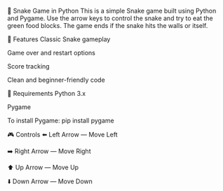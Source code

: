 🐍 Snake Game in Python
This is a simple Snake game built using Python and Pygame. Use the arrow keys to control the snake and try to eat the green food blocks. The game ends if the snake hits the walls or itself.

🚀 Features
Classic Snake gameplay

Game over and restart options

Score tracking

Clean and beginner-friendly code

🧰 Requirements
Python 3.x

Pygame

To install Pygame:
                  pip install pygame

 

🎮 Controls
⬅️ Left Arrow — Move Left

➡️ Right Arrow — Move Right

⬆️ Up Arrow — Move Up

⬇️ Down Arrow — Move Down

